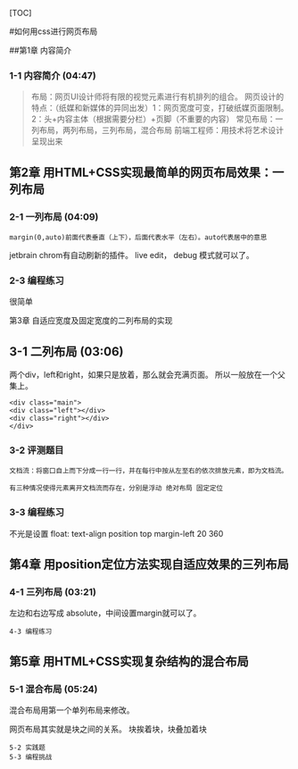 [TOC]

#如何用css进行网页布局

##第1章 内容简介

    
### 1-1 内容简介 (04:47)

>布局：网页UI设计师将有限的视觉元素进行有机排列的组合。
网页设计的特点：（纸媒和新媒体的异同出发）1：网页宽度可变，打破纸媒页面限制。2：头+内容主体（根据需要分栏）+页脚（不重要的内容）
常见布局：一列布局，两列布局，三列布局，混合布局
前端工程师：用技术将艺术设计呈现出来

## 第2章 用HTML+CSS实现最简单的网页布局效果：一列布局

### 2-1 一列布局 (04:09)

```apple js
margin(0,auto)前面代表垂直（上下），后面代表水平（左右）。auto代表居中的意思
```

jetbrain chrom有自动刷新的插件。
live edit， debug 模式就可以了。


### 2-3 编程练习

很简单

第3章 自适应宽度及固定宽度的二列布局的实现

## 3-1 二列布局 (03:06)

两个div，left和right，如果只是放着，那么就会充满页面。
所以一般放在一个父集上。

```apple js
<div class="main">
<div class="left"></div>
<div class="right"></div>
</div>
```

### 3-2 评测题目
    
    文档流：将窗口自上而下分成一行一行，并在每行中按从左至右的依次排放元素，即为文档流。
    
    有三种情况使得元素离开文档流而存在，分别是浮动 绝对布局 固定定位
    
### 3-3 编程练习

不光是设置 float:
text-align position top margin-left 20 360

## 第4章 用position定位方法实现自适应效果的三列布局

### 4-1 三列布局 (03:21)

左边和右边写成 absolute，中间设置margin就可以了。

    4-3 编程练习

## 第5章 用HTML+CSS实现复杂结构的混合布局

### 5-1 混合布局 (05:24)
   
混合布局用第一个单列布局来修改。

网页布局其实就是块之间的关系。
块挨着块，块叠加着块
    
    5-2 实践题
    5-3 编程挑战 